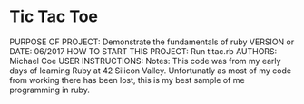 # Tic Tac Toe
PURPOSE OF PROJECT: Demonstrate the fundamentals of ruby
VERSION or DATE: 06/2017
HOW TO START THIS PROJECT: Run titac.rb
AUTHORS: Michael Coe
USER INSTRUCTIONS:
Notes: This code was from my early days of learning Ruby at 42 Silicon Valley.
Unfortunatly as most of my code from working there has been lost, this is my best sample of me programming in ruby.

